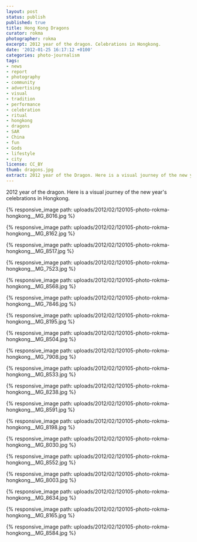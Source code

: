 ```yaml
---
layout: post
status: publish
published: true
title: Hong Kong Dragons
curator: rokma
photographer: rokma
excerpt: 2012 year of the dragon. Celebrations in Hongkong.
date: '2012-01-25 16:17:12 +0100'
categories: photo-journalism
tags:
- news
- report
- photography
- community
- advertising
- visual
- tradition
- performance
- celebration
- ritual
- hongkong
- dragons
- SAR
- China
- fun
- Gods
- lifestyle
- city
license: CC_BY
thumb: dragons.jpg
extract: 2012 year of the Dragon. Here is a visual journey of the new year's celebrations in Hongkong. A big Parade and massive fireworks which is hard to miss.
---
```


2012 year of the dragon. Here is a visual journey of the new year's celebrations in Hongkong.

{% responsive_image path: uploads/2012/02/120105-photo-rokma-hongkong__MG_8016.jpg %}

{% responsive_image path: uploads/2012/02/120105-photo-rokma-hongkong__MG_8162.jpg %}

{% responsive_image path: uploads/2012/02/120105-photo-rokma-hongkong__MG_8517.jpg %}

{% responsive_image path: uploads/2012/02/120105-photo-rokma-hongkong__MG_7523.jpg %}

{% responsive_image path: uploads/2012/02/120105-photo-rokma-hongkong__MG_8568.jpg %}

{% responsive_image path: uploads/2012/02/120105-photo-rokma-hongkong__MG_7846.jpg %}

{% responsive_image path: uploads/2012/02/120105-photo-rokma-hongkong__MG_8195.jpg %}

{% responsive_image path: uploads/2012/02/120105-photo-rokma-hongkong__MG_8504.jpg %}

{% responsive_image path: uploads/2012/02/120105-photo-rokma-hongkong__MG_7908.jpg %}

{% responsive_image path: uploads/2012/02/120105-photo-rokma-hongkong__MG_8533.jpg %}

{% responsive_image path: uploads/2012/02/120105-photo-rokma-hongkong__MG_8238.jpg %}

{% responsive_image path: uploads/2012/02/120105-photo-rokma-hongkong__MG_8591.jpg %}

{% responsive_image path: uploads/2012/02/120105-photo-rokma-hongkong__MG_8198.jpg %}

{% responsive_image path: uploads/2012/02/120105-photo-rokma-hongkong__MG_8030.jpg %}

{% responsive_image path: uploads/2012/02/120105-photo-rokma-hongkong__MG_8552.jpg %}

{% responsive_image path: uploads/2012/02/120105-photo-rokma-hongkong__MG_8003.jpg %}

{% responsive_image path: uploads/2012/02/120105-photo-rokma-hongkong__MG_8634.jpg %}

{% responsive_image path: uploads/2012/02/120105-photo-rokma-hongkong__MG_8165.jpg %}

{% responsive_image path: uploads/2012/02/120105-photo-rokma-hongkong__MG_8584.jpg %}

